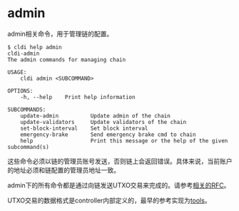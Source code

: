 # admin

admin相关命令，用于管理链的配置。

```plaintext
$ cldi help admin
cldi-admin
The admin commands for managing chain

USAGE:
    cldi admin <SUBCOMMAND>

OPTIONS:
    -h, --help    Print help information

SUBCOMMANDS:
    update-admin          Update admin of the chain
    update-validators     Update validators of the chain
    set-block-interval    Set block interval
    emergency-brake       Send emergency brake cmd to chain
    help                  Print this message or the help of the given subcommand(s)
```

这些命令必须以链的管理员账号发送，否则链上会返回错误。具体来说，当前账户的地址必须和链配置的管理员地址一致。

admin下的所有命令都是通过向链发送UTXO交易来完成的。请参考[相关的RFC](https://github.com/cita-cloud/rfcs/blob/master/rfcs/0002-technology/0002-technology.md#%E7%B3%BB%E7%BB%9F%E9%85%8D%E7%BD%AE)。

UTXO交易的数据格式是controller内部定义的，最早的参考实现为[tools](https://github.com/cita-cloud/tools)。
